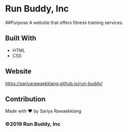 # Run Buddy, Inc

##Purpose
A website that offers fitness training services.

## Built With
* HTML
* CSS

## Website
https://sariyarawaekklang.github.io/run-buddy/

## Contribution
Made with ❤️ by Sariya Rawaekklang

### ©️2019 Run Buddy, Inc
